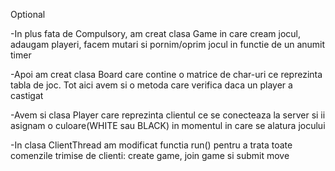 Optional 

-In plus fata de Compulsory, am creat clasa Game in care cream jocul, adaugam playeri, facem mutari si pornim/oprim jocul in functie de un anumit timer

-Apoi am creat clasa Board care contine o matrice de char-uri ce reprezinta tabla de joc. Tot aici avem si o metoda care verifica daca un player a castigat

-Avem si clasa Player care reprezinta clientul ce se conecteaza la server si ii asignam o culoare(WHITE sau BLACK) in momentul in care se alatura jocului 

-In clasa ClientThread am modificat functia run() pentru a trata toate comenzile trimise de clienti: create game, join game si submit move

